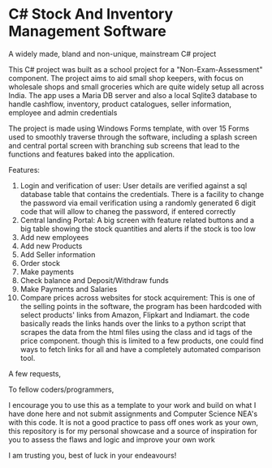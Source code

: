 # C# Stock And Inventory Management Software
A widely made, bland and non-unique, mainstream C# project

This C# project was built as a school project for a "Non-Exam-Assessment" component.
The project aims to aid small shop keepers, with focus on wholesale shops and small groceries which are quite widely setup all across India. The app uses a Maria DB server and also a local Sqlite3 database to handle cashflow, inventory, product catalogues, seller information, employee and admin credentials

The project is made using Windows Forms template, with over 15 Forms used to smoothly traverse through the software, including a splash screen and central portal screen with branching sub screens that lead to the functions and features baked into the application.

Features:
1. Login and verification of user: User details are verified against a sql database table that contains the credentials. There is a facility to change the password via email verification using a randomly generated 6 digit code that will allow to chaneg the password, if entered correctly
2. Central landing Portal: A big screen with feature related buttons and a big table showing the stock quantities and alerts if the stock is too low
3. Add new employees
4. Add new Products
5. Add Seller information
6. Order stock
7. Make payments
8. Check balance and Deposit/Withdraw funds
9. Make Payments and Salaries
10. Compare prices across websites for stock acquirement: This is one of the selling points in the software, the program has been hardcoded with select products' links from Amazon, Flipkart and Indiamart. the code basically reads the links hands over the links to a python script that scrapes the data from the html files using the class and id tags of the price component. though this is limited to a few products, one could find ways to fetch links for all and have a completely automated comparison tool.


A few requests,

To fellow coders/programmers,

I encourage you to use this as a template to your work and build on what I have done here and not submit assignments and Computer Science NEA's with this code.
It is not a good practice to pass off ones work as your own, this repository is for my personal showcase and a source of inspiration for you to assess the flaws and logic and improve your own work

I am trusting you, best of luck in your endeavours!


